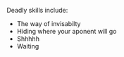 Deadly skills include:
* The way of invisabilty
* Hiding where your aponent will go
* Shhhhh
* Waiting
